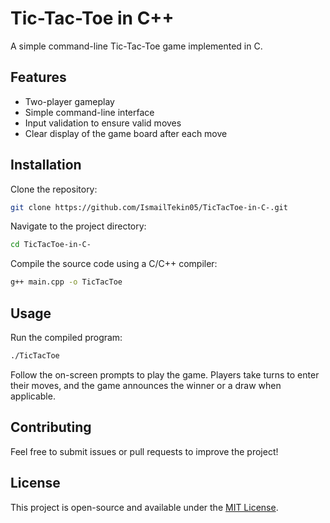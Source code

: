 # Tic-Tac-Toe in C++

A simple command-line Tic-Tac-Toe game implemented in C.

## Features
- Two-player gameplay
- Simple command-line interface
- Input validation to ensure valid moves
- Clear display of the game board after each move

## Installation

Clone the repository:
```bash
git clone https://github.com/IsmailTekin05/TicTacToe-in-C-.git
```

Navigate to the project directory:
```bash
cd TicTacToe-in-C-
```

Compile the source code using a C/C++ compiler:
```bash
g++ main.cpp -o TicTacToe
```

## Usage

Run the compiled program:
```bash
./TicTacToe
```

Follow the on-screen prompts to play the game. Players take turns to enter their moves, and the game announces the winner or a draw when applicable.

## Contributing

Feel free to submit issues or pull requests to improve the project!

## License

This project is open-source and available under the [MIT License](LICENSE).

